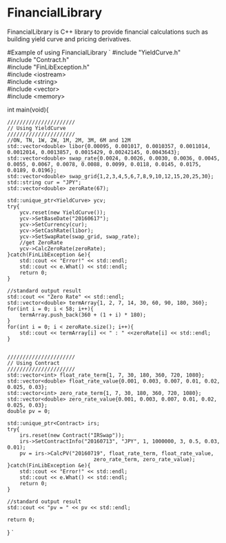 FinancialLibrary
==================

FinancialLibrary is C++ library to provide financial calculations such as building yield curve and pricing derivatives.


#Example of using FinancialLibrary
`
\#include "YieldCurve.h"  
\#include "Contract.h"  
\#include "FinLibException.h"  
\#include \<iostream\>  
\#include \<string\>  
\#include \<vector\>  
\#include \<memory\>  

int main(void){
	
	//////////////////////
	// Using YieldCurve
	//////////////////////
	//ON, TN, 1W, 2W, 1M, 2M, 3M, 6M and 12M
	std::vector<double> libor{0.00095, 0.001017, 0.0010357, 0.0011014, 0.0012014, 0.0013857, 0.0015429, 0.00242145, 0.0043643};
	std::vector<double> swap_rate{0.0024, 0.0026, 0.0030, 0.0036, 0.0045, 0.0055, 0.0067, 0.0078, 0.0088, 0.0099, 0.0118, 0.0145, 0.0175, 0.0189, 0.0196};
	std::vector<double> swap_grid{1,2,3,4,5,6,7,8,9,10,12,15,20,25,30};
	std::string cur = "JPY";
	std::vector<double> zeroRate(67);
	
	std::unique_ptr<YieldCurve> ycv;
	try{
		ycv.reset(new YieldCurve());
		ycv->SetBaseDate("20160617");
		ycv->SetCurrency(cur);
		ycv->SetCashRate(libor);
		ycv->SetSwapRate(swap_grid, swap_rate);
		//get ZeroRate
		ycv->CalcZeroRate(zeroRate);
	}catch(FinLibException &e){
		std::cout << "Error!" << std::endl;
		std::cout << e.What() << std::endl;
		return 0;
	}
	
	//standard output result
	std::cout << "Zero Rate" << std::endl;
	std::vector<double> termArray{1, 2, 7, 14, 30, 60, 90, 180, 360};
	for(int i = 0; i < 58; i++){
		termArray.push_back(360 + (1 + i) * 180);
	}	
	for(int i = 0; i < zeroRate.size(); i++){
		std::cout << termArray[i] << " : " <<zeroRate[i] << std::endl;
	}
	
	
	//////////////////////
	// Using Contract
	//////////////////////
	std::vector<int> float_rate_term{1, 7, 30, 180, 360, 720, 1080};
	std::vector<double> float_rate_value{0.001, 0.003, 0.007, 0.01, 0.02, 0.025, 0.03};
	std::vector<int> zero_rate_term{1, 7, 30, 180, 360, 720, 1080};
	std::vector<double> zero_rate_value{0.001, 0.003, 0.007, 0.01, 0.02, 0.025, 0.03};
	double pv = 0;
	
	std::unique_ptr<Contract> irs;
	try{
		irs.reset(new Contract("IRSwap"));
		irs->SetContractInfo("20160713", "JPY", 1, 1000000, 3, 0.5, 0.03, 0.01);
		pv = irs->CalcPV("20160719", float_rate_term, float_rate_value,
								zero_rate_term, zero_rate_value);
	}catch(FinLibException &e){
		std::cout << "Error!" << std::endl;
		std::cout << e.What() << std::endl;
		return 0;
	}
	
	//standard output result
	std::cout << "pv = " << pv << std::endl;
	
	return 0;

}
`